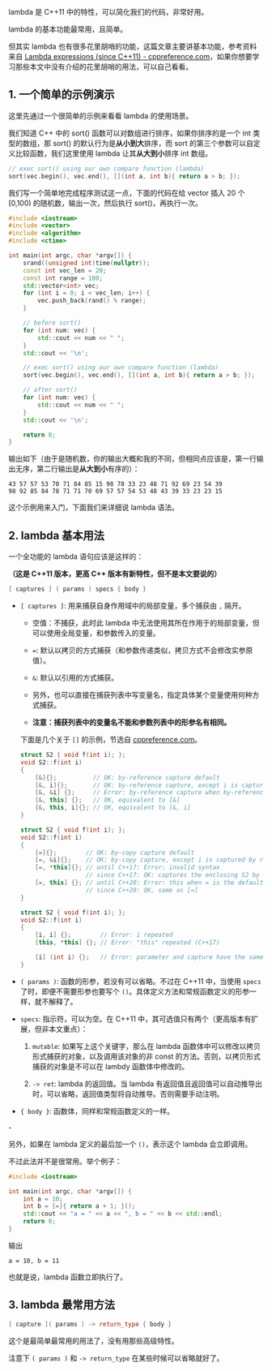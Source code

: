 
lambda 是 C++11 中的特性，可以简化我们的代码，非常好用。

lambda 的基本功能最常用，且简单。

但其实 lambda 也有很多花里胡哨的功能，这篇文章主要讲基本功能，参考资料来自 [Lambda expressions (since C++11) - cppreference.com](https://en.cppreference.com/w/cpp/language/lambda)，如果你想要学习那些本文中没有介绍的花里胡哨的用法，可以自己看看。

## 1. 一个简单的示例演示

这里先通过一个很简单的示例来看看 lambda 的使用场景。

我们知道 C++ 中的 sort() 函数可以对数组进行排序，如果你排序的是一个 int 类型的数组，那 sort() 的默认行为是**从小到大**排序，而 sort 的第三个参数可以自定义比较函数，我们这里使用 lambda 让其**从大到小**排序 int 数组。

```cpp
// exec sort() using our own compare function (lambda)
sort(vec.begin(), vec.end(), [](int a, int b){ return a > b; });
```

我们写一个简单地完成程序测试这一点，下面的代码在给 vector 插入 20 个 [0,100) 的随机数，输出一次，然后执行 sort()，再执行一次。

```cpp
#include <iostream>
#include <vector>
#include <algorithm>
#include <ctime>

int main(int argc, char *argv[]) {
    srand((unsigned int)time(nullptr));
    const int vec_len = 20;
    const int range = 100;
    std::vector<int> vec;
    for (int i = 0; i < vec_len; i++) {
        vec.push_back(rand() % range);
    }

    // before sort()
    for (int num: vec) {
        std::cout << num << " ";
    }
    std::cout << '\n';

    // exec sort() using our own compare function (lambda)
    sort(vec.begin(), vec.end(), [](int a, int b){ return a > b; });

    // after sort()
    for (int num: vec) {
        std::cout << num << " ";
    }
    std::cout << '\n';

    return 0;
}
```

输出如下（由于是随机数，你的输出大概和我的不同，但相同点应该是，第一行输出无序，第二行输出是**从大到小**有序的）：

```
43 57 57 53 70 71 84 85 15 98 78 33 23 48 71 92 69 23 54 39 
98 92 85 84 78 71 71 70 69 57 57 54 53 48 43 39 33 23 23 15 
```

这个示例用来入门，下面我们来详细说 lambda 语法。

## 2. lambda 基本用法

一个全功能的 lambda 语句应该是这样的：

**（这是 C++11 版本，更高 C++ 版本有新特性，但不是本文要说的）**

```cpp
[ captures ] ( params ) specs { body }
```

* `[ captures ]`: 用来捕获自身作用域中的局部变量，多个捕获由 `,` 隔开。
  
  * 空值：不捕获，此时此 lambda 中无法使用其所在作用于的局部变量，但可以使用全局变量，和参数传入的变量。
  
  * `=`: 默认以拷贝的方式捕获（和参数传递类似，拷贝方式不会修改实参原值）。
  
  * `&`: 默认以引用的方式捕获。
  
  * 另外，也可以直接在捕获列表中写变量名，指定具体某个变量使用何种方式捕获。
  
  * **注意：捕获列表中的变量名不能和参数列表中的形参名有相同。**
  
  下面是几个关于 `[]` 的示例，节选自 [cppreference.com](https://en.cppreference.com/w/cpp/language/lambda#Lambda_capture)。
  
  ```cpp
  struct S2 { void f(int i); };
  void S2::f(int i)
  {
      [&]{};          // OK: by-reference capture default
      [&, i]{};       // OK: by-reference capture, except i is captured by copy
      [&, &i] {};     // Error: by-reference capture when by-reference is the default
      [&, this] {};   // OK, equivalent to [&]
      [&, this, i]{}; // OK, equivalent to [&, i]
  }
  ```
  
  ```cpp
  struct S2 { void f(int i); };
  void S2::f(int i)
  {
      [=]{};        // OK: by-copy capture default
      [=, &i]{};    // OK: by-copy capture, except i is captured by reference
      [=, *this]{}; // until C++17: Error: invalid syntax
                    // since C++17: OK: captures the enclosing S2 by copy
      [=, this] {}; // until C++20: Error: this when = is the default
                    // since C++20: OK, same as [=]
  }
  ```
  
  ```cpp
  struct S2 { void f(int i); };
  void S2::f(int i)
  {
      [i, i] {};        // Error: i repeated
      [this, *this] {}; // Error: "this" repeated (C++17)
  
      [i] (int i) {};   // Error: parameter and capture have the same name
  }
  ```

* `( params )`: 函数的形参，若没有可以省略。不过在 C++11 中，当使用 `specs` 了时，即便不需要形参也要写个 `()`。具体定义方法和常规函数定义的形参一样，就不解释了。

* `specs`: 指示符，可以为空。在 C++11 中，其可选值只有两个（更高版本有扩展，但非本文重点）：
  
  1.  `mutable`: 如果写上这个关键字，那么在 lambda 函数体中可以修改以拷贝形式捕获的对象，以及调用该对象的非 const 的方法。否则，以拷贝形式捕获的对象是不可以在 lambdy 函数体中修改的。
  
  2. `-> ret`: lambda 的返回值。当 lambda 有返回值且返回值可以自动推导出时，可以省略，返回值类型将自动推导。否则需要手动注明。

* `{ body }`: 函数体，同样和常规函数定义的一样。



\-

另外，如果在 lambda 定义的最后加一个 `()`，表示这个 lambda 会立即调用。

不过此法并不是很常用。举个例子：

```cpp
#include <iostream>

int main(int argc, char *argv[]) {
    int a = 10;
    int b = [=]{ return a + 1; }();
    std::cout << "a = " << a << ", b = " << b << std::endl;
    return 0;
}
```

输出

```
a = 10, b = 11
```

也就是说，lambda 函数立即执行了。



## 3. lambda 最常用方法

```cpp
[ capture ]( params ) -> return_type { body }
```

这个是最简单最常用的用法了，没有用那些高级特性。

注意下 `( params )` 和 `-> return_type` 在某些时候可以省略就好了。
